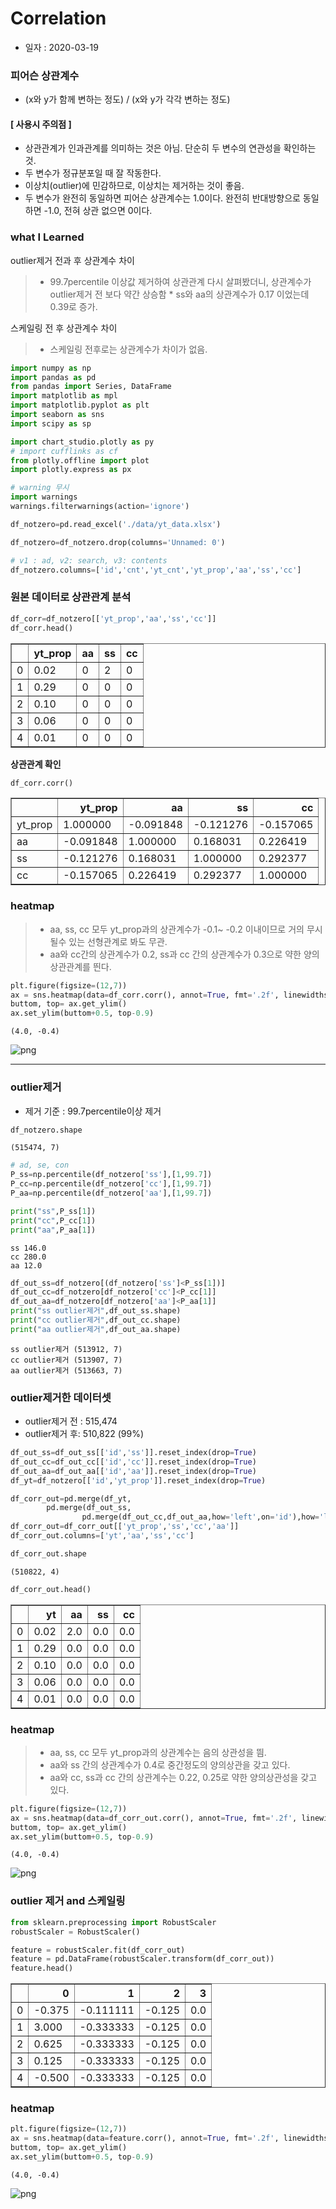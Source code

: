 # Correlation
* 일자 : 2020-03-19

### 피어슨 상관계수 
* (x와 y가 함께 변하는 정도) / (x와 y가 각각 변하는 정도)

#### [ 사용시 주의점 ]
- 상관관계가 인과관계를 의미하는 것은 아님. 단순히 두 변수의 연관성을 확인하는 것.
- 두 변수가 정규분포일 때 잘 작동한다. 
- 이상치(outlier)에 민감하므로, 이상치는 제거하는 것이 좋음.
- 두 변수가 완전히 동일하면 피어슨 상관계수는 1.0이다. 완전히 반대방향으로 동일하면 -1.0, 전혀 상관 없으면 0이다.

### what I Learned

outlier제거 전과 후 상관계수 차이
> * 99.7percentile 이상값 제거하여 상관관계 다시 살펴봤더니, 상관계수가 outlier제거 전 보다 약간 상승함
    * ss와 aa의 상관계수가 0.17 이었는데 0.39로 증가.
    
스케일링 전 후 상관계수 차이
> * 스케일링 전후로는 상관계수가 차이가 없음.


```python
import numpy as np
import pandas as pd
from pandas import Series, DataFrame
import matplotlib as mpl
import matplotlib.pyplot as plt
import seaborn as sns
import scipy as sp
```


```python
import chart_studio.plotly as py
# import cufflinks as cf
from plotly.offline import plot
import plotly.express as px
```


```python
# warning 무시
import warnings
warnings.filterwarnings(action='ignore')
```


```python
df_notzero=pd.read_excel('./data/yt_data.xlsx')
```


```python
df_notzero=df_notzero.drop(columns='Unnamed: 0')
```


```python
# v1 : ad, v2: search, v3: contents
df_notzero.columns=['id','cnt','yt_cnt','yt_prop','aa','ss','cc']
```

### **원본 데이터로 상관관계 분석**


```python
df_corr=df_notzero[['yt_prop','aa','ss','cc']]
df_corr.head()
```




<div>
<style scoped>
    .dataframe tbody tr th:only-of-type {
        vertical-align: middle;
    }

    .dataframe tbody tr th {
        vertical-align: top;
    }

    .dataframe thead th {
        text-align: right;
    }
</style>
<table border="1" class="dataframe">
  <thead>
    <tr style="text-align: right;">
      <th></th>
      <th>yt_prop</th>
      <th>aa</th>
      <th>ss</th>
      <th>cc</th>
    </tr>
  </thead>
  <tbody>
    <tr>
      <td>0</td>
      <td>0.02</td>
      <td>0</td>
      <td>2</td>
      <td>0</td>
    </tr>
    <tr>
      <td>1</td>
      <td>0.29</td>
      <td>0</td>
      <td>0</td>
      <td>0</td>
    </tr>
    <tr>
      <td>2</td>
      <td>0.10</td>
      <td>0</td>
      <td>0</td>
      <td>0</td>
    </tr>
    <tr>
      <td>3</td>
      <td>0.06</td>
      <td>0</td>
      <td>0</td>
      <td>0</td>
    </tr>
    <tr>
      <td>4</td>
      <td>0.01</td>
      <td>0</td>
      <td>0</td>
      <td>0</td>
    </tr>
  </tbody>
</table>
</div>



**상관관계 확인**


```python
df_corr.corr()
```




<div>
<style scoped>
    .dataframe tbody tr th:only-of-type {
        vertical-align: middle;
    }

    .dataframe tbody tr th {
        vertical-align: top;
    }

    .dataframe thead th {
        text-align: right;
    }
</style>
<table border="1" class="dataframe">
  <thead>
    <tr style="text-align: right;">
      <th></th>
      <th>yt_prop</th>
      <th>aa</th>
      <th>ss</th>
      <th>cc</th>
    </tr>
  </thead>
  <tbody>
    <tr>
      <td>yt_prop</td>
      <td>1.000000</td>
      <td>-0.091848</td>
      <td>-0.121276</td>
      <td>-0.157065</td>
    </tr>
    <tr>
      <td>aa</td>
      <td>-0.091848</td>
      <td>1.000000</td>
      <td>0.168031</td>
      <td>0.226419</td>
    </tr>
    <tr>
      <td>ss</td>
      <td>-0.121276</td>
      <td>0.168031</td>
      <td>1.000000</td>
      <td>0.292377</td>
    </tr>
    <tr>
      <td>cc</td>
      <td>-0.157065</td>
      <td>0.226419</td>
      <td>0.292377</td>
      <td>1.000000</td>
    </tr>
  </tbody>
</table>
</div>



### **heatmap**
> * aa, ss, cc 모두 yt_prop과의 상관계수가 -0.1~ -0.2 이내이므로 거의 무시될수 있는 선형관계로 봐도 무관.
> * aa와 cc간의 상관계수가 0.2, ss과 cc 간의 상관계수가 0.3으로 약한 양의 상관관계를 띈다.


```python
plt.figure(figsize=(12,7))
ax = sns.heatmap(data=df_corr.corr(), annot=True, fmt='.2f', linewidths=.5, cmap="YlGn")
buttom, top= ax.get_ylim()
ax.set_ylim(buttom+0.5, top-0.9)
```




    (4.0, -0.4)




![png](output_14_1.png)


------------------------------------------
### **outlier제거**
* 제거 기준 : 99.7percentile이상 제거


```python
df_notzero.shape
```




    (515474, 7)




```python
# ad, se, con
P_ss=np.percentile(df_notzero['ss'],[1,99.7])
P_cc=np.percentile(df_notzero['cc'],[1,99.7])
P_aa=np.percentile(df_notzero['aa'],[1,99.7])
```


```python
print("ss",P_ss[1])
print("cc",P_cc[1])
print("aa",P_aa[1])
```

    ss 146.0
    cc 280.0
    aa 12.0



```python
df_out_ss=df_notzero[(df_notzero['ss']<P_ss[1])]
df_out_cc=df_notzero[df_notzero['cc']<P_cc[1]]
df_out_aa=df_notzero[df_notzero['aa']<P_aa[1]]
print("ss outlier제거",df_out_ss.shape)
print("cc outlier제거",df_out_cc.shape)
print("aa outlier제거",df_out_aa.shape)
```

    ss outlier제거 (513912, 7)
    cc outlier제거 (513907, 7)
    aa outlier제거 (513663, 7)


### **outlier제거한 데이터셋**
* outlier제거 전 : 515,474 
* outlier제거 후: 510,822 (99%)


```python
df_out_ss=df_out_ss[['id','ss']].reset_index(drop=True)
df_out_cc=df_out_cc[['id','cc']].reset_index(drop=True)
df_out_aa=df_out_aa[['id','aa']].reset_index(drop=True)
df_yt=df_notzero[['id','yt_prop']].reset_index(drop=True)
```


```python
df_corr_out=pd.merge(df_yt,
        pd.merge(df_out_ss,
                pd.merge(df_out_cc,df_out_aa,how='left',on='id'),how='left',on='id'),how='left',on='id').dropna(axis=0)
df_corr_out=df_corr_out[['yt_prop','ss','cc','aa']]
df_corr_out.columns=['yt','aa','ss','cc']
```


```python
df_corr_out.shape
```




    (510822, 4)




```python
df_corr_out.head()
```




<div>
<style scoped>
    .dataframe tbody tr th:only-of-type {
        vertical-align: middle;
    }

    .dataframe tbody tr th {
        vertical-align: top;
    }

    .dataframe thead th {
        text-align: right;
    }
</style>
<table border="1" class="dataframe">
  <thead>
    <tr style="text-align: right;">
      <th></th>
      <th>yt</th>
      <th>aa</th>
      <th>ss</th>
      <th>cc</th>
    </tr>
  </thead>
  <tbody>
    <tr>
      <td>0</td>
      <td>0.02</td>
      <td>2.0</td>
      <td>0.0</td>
      <td>0.0</td>
    </tr>
    <tr>
      <td>1</td>
      <td>0.29</td>
      <td>0.0</td>
      <td>0.0</td>
      <td>0.0</td>
    </tr>
    <tr>
      <td>2</td>
      <td>0.10</td>
      <td>0.0</td>
      <td>0.0</td>
      <td>0.0</td>
    </tr>
    <tr>
      <td>3</td>
      <td>0.06</td>
      <td>0.0</td>
      <td>0.0</td>
      <td>0.0</td>
    </tr>
    <tr>
      <td>4</td>
      <td>0.01</td>
      <td>0.0</td>
      <td>0.0</td>
      <td>0.0</td>
    </tr>
  </tbody>
</table>
</div>



### **heatmap**
> * aa, ss, cc 모두 yt_prop과의 상관계수는 음의 상관성을 띔.
> * aa와 ss 간의 상관계수가 0.4로 중간정도의 양의상관을 갖고 있다.
> * aa와 cc, ss과 cc 간의 상관계수는 0.22, 0.25로 약한 양의상관성을 갖고 있다.



```python
plt.figure(figsize=(12,7))
ax = sns.heatmap(data=df_corr_out.corr(), annot=True, fmt='.2f', linewidths=.5, cmap='Blues')
buttom, top= ax.get_ylim()
ax.set_ylim(buttom+0.5, top-0.9)
```




    (4.0, -0.4)




![png](output_26_1.png)


### **outlier 제거 and 스케일링**


```python
from sklearn.preprocessing import RobustScaler
robustScaler = RobustScaler()
```


```python
feature = robustScaler.fit(df_corr_out)
feature = pd.DataFrame(robustScaler.transform(df_corr_out))
feature.head()
```




<div>
<style scoped>
    .dataframe tbody tr th:only-of-type {
        vertical-align: middle;
    }

    .dataframe tbody tr th {
        vertical-align: top;
    }

    .dataframe thead th {
        text-align: right;
    }
</style>
<table border="1" class="dataframe">
  <thead>
    <tr style="text-align: right;">
      <th></th>
      <th>0</th>
      <th>1</th>
      <th>2</th>
      <th>3</th>
    </tr>
  </thead>
  <tbody>
    <tr>
      <td>0</td>
      <td>-0.375</td>
      <td>-0.111111</td>
      <td>-0.125</td>
      <td>0.0</td>
    </tr>
    <tr>
      <td>1</td>
      <td>3.000</td>
      <td>-0.333333</td>
      <td>-0.125</td>
      <td>0.0</td>
    </tr>
    <tr>
      <td>2</td>
      <td>0.625</td>
      <td>-0.333333</td>
      <td>-0.125</td>
      <td>0.0</td>
    </tr>
    <tr>
      <td>3</td>
      <td>0.125</td>
      <td>-0.333333</td>
      <td>-0.125</td>
      <td>0.0</td>
    </tr>
    <tr>
      <td>4</td>
      <td>-0.500</td>
      <td>-0.333333</td>
      <td>-0.125</td>
      <td>0.0</td>
    </tr>
  </tbody>
</table>
</div>



### **heatmap**


```python
plt.figure(figsize=(12,7))
ax = sns.heatmap(data=feature.corr(), annot=True, fmt='.2f', linewidths=.5, cmap='viridis')
buttom, top= ax.get_ylim()
ax.set_ylim(buttom+0.5, top-0.9)
```




    (4.0, -0.4)




![png](output_31_1.png)



```python

```


```python

```


```python

```
